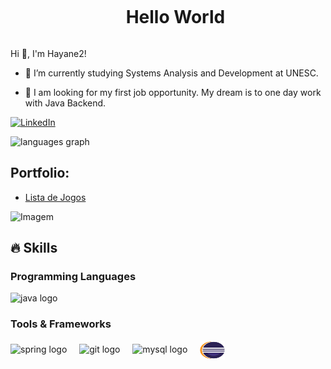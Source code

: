 <!--título-->
<div id="user-content-toc">
  <ul align="center">
    <summary><h1 style="display: inline-block">Hello World</h1></summary>
</div>
<!-- Presentation -->
<p>
  Hi 👋, I'm Hayane2!

  - 🌱 I’m currently studying Systems Analysis and Development at UNESC.

  - 🔭 I am looking for my first job opportunity. My dream is to one day work with Java Backend.
</p>

<!-- Links -->
[![LinkedIn](https://img.shields.io/badge/LinkedIn-0077B5?style=for-the-badge&logo=linkedin&logoColor=white)](https://www.linkedin.com/in/hayane-caetano-55375622a/)

<!-- GithubStats -->
<img src="https://github-readme-stats.vercel.app/api/top-langs?username=Hayane244&locale=en&hide_title=false&layout=compact&card_width=350&langs_count=6&theme=gotham&hide_border=false&order=2" height="130" alt="languages graph"  />
  
<!-- Portfolio -->
## Portfolio:
- [Lista de Jogos](https://github.com/Hayane244/dslist)

<!-- GIF -->
<p align="left">
  <img aling="center" src="https://github.com/Hayane244/Hayane244/assets/77739311/sr-md8SzmrGqs6oD7i" alt="Imagem">
</p>

## 🔥 Skills
<!-- Skills: Programming Languages -->
  <div style="flex-basis: 48%;">
    <h3>Programming Languages</h3> 
    <img src="https://cdn.jsdelivr.net/gh/devicons/devicon/icons/java/java-original.svg" height="40" alt="java logo"  />
    
  </div>
  
  <!-- Skills: Tools & Frameworks -->
  <div style="flex-basis: 48%;">
    <h3>Tools & Frameworks</h3>

<div align="left">

  <img src="https://cdn.jsdelivr.net/gh/devicons/devicon/icons/spring/spring-original.svg" height="40" alt="spring logo"  />
  <img width="12" />
  <img src="https://cdn.jsdelivr.net/gh/devicons/devicon/icons/git/git-original.svg" height="40" alt="git logo"  />
  <img width="12" />
  <img src="https://cdn.jsdelivr.net/gh/devicons/devicon/icons/mysql/mysql-original.svg" height="40" alt="mysql logo"  />
   <img width="12" />
  <img align="center" alt="Js" height="30" width="40" src="https://github.com/devicons/devicon/blob/master/icons/eclipse/eclipse-original.svg"   />
   <img width="12" />
</div>
